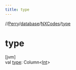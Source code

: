 ```yaml
---
title: type
---
```

//[Perry](../../../index.html)/[database](../index.html)/[NXCodes](index.html)/[type](type.html)



# type



[jvm]\
val [type](type.html): Column&lt;[Int](https://kotlinlang.org/api/latest/jvm/stdlib/kotlin/-int/index.html)&gt;




